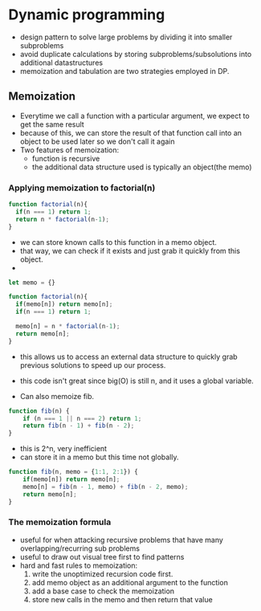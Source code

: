 # Dynamic programming
- design pattern to solve large problems by dividing it into smaller subproblems
- avoid duplicate calculations by storing subproblems/subsolutions into additional datastructures
- memoization and tabulation are two strategies employed in DP.

## Memoization
- Everytime we call a function with a particular argument, we expect to get the same result
- because of this, we can store the result of that function call into an object to be used later so we don't call it again
- Two features of memoization:
  - function is recursive
  - the additional data structure used is typically an object(the memo)

### Applying memoization to factorial(n)
```javascript
function factorial(n){
  if(n === 1) return 1;
  return n * factorial(n-1);
}
```
- we can store known calls to this function in a memo object.
- that way, we can check if it exists and just grab it quickly from this object.
- 
```javascript
let memo = {}

function factorial(n){
  if(memo[n]) return memo[n];
  if(n === 1) return 1;

  memo[n] = n * factorial(n-1);
  return memo[n];
}
```
- this allows us to access an external data structure to quickly grab previous solutions to speed up our process.
- this code isn't great since big(O) is still n, and it uses a global variable.


- Can also memoize fib.
```javascript 
function fib(n) {
    if (n === 1 || n === 2) return 1;
    return fib(n - 1) + fib(n - 2);
}
```
- this is 2^n, very inefficient
- can store it in a memo but this time not globally.


```javascript 
function fib(n, memo = {1:1, 2:1}) {
    if(memo[n]) return memo[n];
    memo[n] = fib(n - 1, memo) + fib(n - 2, memo);
    return memo[n];
}
```

### The memoization formula
- useful for when attacking recursive problems that have many overlapping/recurring sub problems
- useful to draw out visual tree first to find patterns
- hard and fast rules to memoization:
  1. write the unoptimized recursion code first.
  2. add memo object as an additional argument to the function
  3. add a base case to check the memoization
  4. store new calls in the memo and then return that value